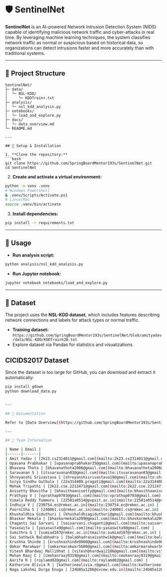 # 🛡️ SentinelNet

**SentinelNet** is an AI-powered Network Intrusion Detection System (NIDS) capable of identifying malicious network traffic and cyber-attacks in real time. By leveraging machine learning techniques, the system classifies network traffic as normal or suspicious based on historical data, so organizations can detect intrusions faster and more accurately than with traditional systems.

---

## 📂 Project Structure

````text
SentinelNet/
├─ data/
│  └─ NSL-KDD/
│     └─ KDDTrain+.txt
├─ analysis/
│  └─ nsl_kdd_analysis.py
├─ notebooks/
│  └─ load_and_explore.py
├─ docs/
│  └─ data_overview.md
└─ README.md

---

## 🐍 Setup & Installation

1. **Clone the repository:**
```bash
git clone https://github.com/SpringBoardMentor193s/SentinelNet.git
cd SentinelNet
````

2. **Create and activate a virtual environment:**

```bash
python -m venv .venv
# Windows PowerShell
& .venv/Scripts/Activate.ps1
# Linux/Mac
source .venv/bin/activate
```

3. **Install dependencies:**

```bash
pip install -r requirements.txt
```

---

## 🚀 Usage

* **Run analysis script:**

```bash
python analysis/nsl_kdd_analysis.py
```

* **Run Jupyter notebook:**

```bash
jupyter notebook notebooks/load_and_explore.py
```

---

## 📄 Dataset

The project uses the **NSL-KDD dataset**, which includes features describing network connections and labels for attack types or normal traffic.

* **Training dataset:** `https://github.com/SpringBoardMentor193s/SentinelNet/blob/amityadav/data/NSL-KDD/KDDTrain%2B.txt`
* Explore dataset via Pandas for statistics and visualizations.

##  CICIDS2017 Dataset

Since the dataset is too large for GitHub, you can download and extract it automatically:

```bash
pip install gdown
python download_data.py


---

## 📖 Documentation

Refer to [Data Overview](https://github.com/SpringBoardMentor193s/SentinelNet/blob/10bb40432b8b25131207bacf99b0d9a88d76481c/docs/data_overview.md) for details on dataset sources, schema, and summary statistics.

---

## 👥 Team Information

| Name | Email |
|------|-------|
| Amit Yadav | [2k23.cs2314011@gmail.com](mailto:2k23.cs2314011@gmail.com) |
| Upasana Prabhakar | [upasanaprabhakar35@gmail.com](mailto:upasanaprabhakar35@gmail.com) |
| Bhavana Thota | [bhavanathota2006@gmail.com](mailto:bhavanathota2006@gmail.com) |
| Saravanan S | [itssaravanan03@gmail.com](mailto:itssaravanan03@gmail.com) |
| Shreyanshi Srivastava | [shreyanshisrivastava19@gmail.com](mailto:shreyanshisrivastava19@gmail.com) |
| Surya Sindhu Guthula | [22a314408.pragati@gmail.com](mailto:22a314408.pragati@gmail.com) |
| Mehak Tripathi | [2k22.cse.2212471@gmail.com](mailto:2k22.cse.2212471@gmail.com) |
| Anisetty Bhavitha | [bhavithaanisetty@gmail.com](mailto:bhavithaanisetty@gmail.com) |
| Prathyay V | [vprathap0703@gmail.com](mailto:vprathap0703@gmail.com) |
| Vimala Reddy Tummuru | [22501a0514@pvpsit.ac.in](mailto:22501a0514@pvpsit.ac.in) |
| Indhuja V | [230754.ec@rmkec.ac.in](mailto:230754.ec@rmkec.ac.in) |
| Poornitha S | [240061.cs@rmkec.ac.in](mailto:240061.cs@rmkec.ac.in) |
| Khushaldhia Giduthuri | [khushaldhiagiduthuri@gmail.com](mailto:khushaldhiagiduthuri@gmail.com) |
| Bhaskar Mekala | [bhaskarmekala209@gmail.com](mailto:bhaskarmekala209@gmail.com) |
| Chaganti Sai Sarvani | [saisarvani.chaganti@gmail.com](mailto:saisarvani.chaganti@gmail.com) |
| Yasaswita | [yasaswita9@gmail.com](mailto:yasaswita9@gmail.com) |
| Sumithra G | [sumiad107@rmkec.ac.in](mailto:sumiad107@rmkec.ac.in) |
| Sai Sathwik Balabhadra | [balabhadrasaisathwik@gmail.com](mailto:balabhadrasaisathwik@gmail.com) |
| Krushna Shinde | [krushnashinde9860@gmail.com](mailto:krushnashinde9860@gmail.com) |
| Omkar Marakwar | [omkarmarakwar5680@gmail.com](mailto:omkarmarakwar5680@gmail.com) |
| Vitesh Bhardwaj Mallibhat | [viteshbhardwaj2186@gmail.com](mailto:viteshbhardwaj2186@gmail.com) |
| Mohan Raaj C | [cmohanraaj0319@gmail.com](mailto:cmohanraaj0319@gmail.com) |
| Aarifa R | [roylamd02@gmail.com](mailto:roylamd02@gmail.com) |
| Katherine Olivia R | [katherineolivia.r@gmail.com](mailto:katherineolivia.r@gmail.com) |
| Naga Lakshmi Durga Enugu | [24b05a1206@svcew.edu.in](mailto:24b05a1206@svcew.edu.in) |

